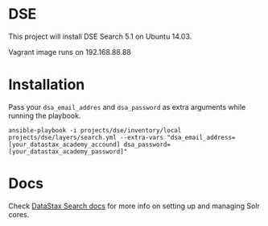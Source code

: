# DSE

This project will install DSE Search 5.1 on Ubuntu 14.03.

Vagrant image runs on 192.168.88.88

# Installation

Pass your `dsa_email_addres` and `dsa_password` as extra arguments while running the playbook.

`ansible-playbook -i projects/dse/inventory/local projects/dse/layers/search.yml --extra-vars "dsa_email_address=[your_datastax_academy_accound] dsa_password=[your_datastax_academy_password]"`

# Docs

Check [DataStax Search docs](https://docs.datastax.com/en/dse/5.1/dse-admin/datastax_enterprise/search/searchTOC.html) for more info on setting up and managing Solr cores.
